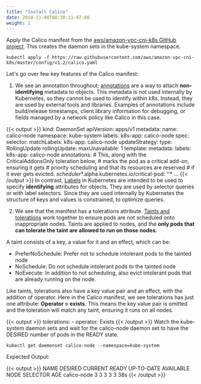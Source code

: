 ```yaml
---
title: "Install Calico"
date: 2018-11-08T08:30:11-07:00
weight: 1
---
```


Apply the Calico manifest from the [aws/amazon-vpc-cni-k8s GitHub project](https://github.com/aws/amazon-vpc-cni-k8s). This creates the daemon sets in the kube-system namespace.


```
kubectl apply -f https://raw.githubusercontent.com/aws/amazon-vpc-cni-k8s/master/config/v1.2/calico.yaml
```
Let's go over few key features of the Calico manifest:

1) We see an annotation throughout; [annotations](https://kubernetes.io/docs/concepts/overview/working-with-objects/annotations/) are a way to attach **non-identifying** metadata to objects. This metadata is not used internally by Kubernetes, so they cannot be used to identify within k8s. Instead, they are used by external tools and libraries. Examples of annotations include build/release timestamps, client library information for debugging, or fields managed by a network policy like Calico in this case.

{{< output >}}
kind: DaemonSet
apiVersion: apps/v1
metadata:
  name: calico-node
  namespace: kube-system
  labels:
    k8s-app: calico-node
spec:
  selector:
    matchLabels:
      k8s-app: calico-node
  updateStrategy:
    type: RollingUpdate
    rollingUpdate:
      maxUnavailable: 1
  template:
    metadata:
      labels:
        k8s-app: calico-node
      annotations:
        # This, along with the CriticalAddonsOnly toleration below,
        # marks the pod as a critical add-on, ensuring it gets
        # priority scheduling and that its resources are reserved
        # if it ever gets evicted.
        *scheduler**.alpha.kubernetes.io/critical-pod: ''*
        ...
{{< /output >}}
In contrast, [Labels](https://kubernetes.io/docs/concepts/overview/working-with-objects/labels/#label-selectors) in Kubernetes are intended to be used to specify **identifying** attributes for objects. They are used by selector queries or with label selectors. Since they are used internally by Kubernetes the structure of keys and values is constrained, to optimize queries.


2) We see that the manifest has a tolerations attribute. [Taints and tolerations](https://kubernetes.io/docs/concepts/configuration/taint-and-toleration/) work together to ensure pods are not scheduled onto inappropriate nodes. Taints are applied to nodes, and the **only pods that can tolerate the taint are allowed to run on those nodes.** 

A taint consists of a key, a value for it and an effect, which can be:

* PreferNoSchedule: Prefer not to schedule intolerant pods to the tainted node
* NoSchedule: Do not schedule intolerant pods to the tainted node
* NoExecute: In addition to not scheduling, also evict intolerant pods that are already running on the node.
    
Like taints, tolerations also have a key value pair and an effect, with the addition of operator.
Here in the Calico manifest, we see tolerations has just one attribute: **Operator = exists**. This means the key value pair is omitted and the toleration will match any taint, ensuring it runs on all nodes.

{{< output >}}
 tolerations:
      - operator: Exists
{{< /output >}}
Watch the kube-system daemon sets and wait for the calico-node daemon set to have the DESIRED number of pods in the READY state.

```
kubectl get daemonset calico-node --namespace=kube-system
```
Expected Output:

{{< output >}}
NAME          DESIRED   CURRENT   READY   UP-TO-DATE   AVAILABLE   NODE SELECTOR   AGE
calico-node   3         3         3       3            3           <none>          38s
{{< /output >}}





